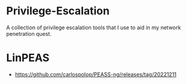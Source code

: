 # Privilege-Escalation
A collection of privilege escalation tools that I use to aid in my network penetration quest.

# LinPEAS
- https://github.com/carlospolop/PEASS-ng/releases/tag/20221211
